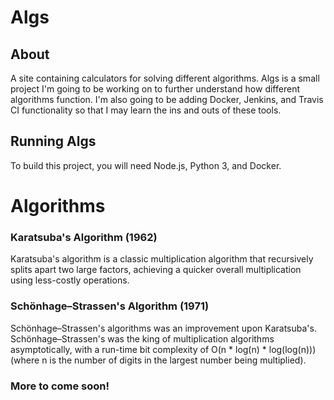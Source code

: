 # Algs
## About
A site containing calculators for solving different algorithms.
Algs is a small project I'm going to be working on to further understand
how different algorithms function.
I'm also going to be adding Docker, Jenkins, and Travis CI functionality
so that I may learn the ins and outs of these tools.

## Running Algs
To build this project, you will need Node.js, Python 3, and Docker.

# Algorithms
### Karatsuba's Algorithm (1962)
Karatsuba's algorithm is a classic multiplication algorithm that recursively
splits apart two large factors, achieving a quicker overall multiplication 
using less-costly operations.

### Schönhage–Strassen's Algorithm (1971)
Schönhage–Strassen's algorithms was an improvement upon Karatsuba's. 
Schönhage–Strassen's was the king of multiplication algorithms asymptotically,
with a run-time bit complexity of O(n * log(n) * log(log(n))) (where n is
the number of digits in the largest number being multiplied). 

### More to come soon!

